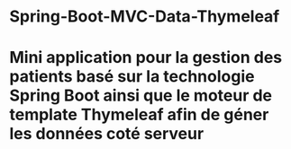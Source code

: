 # Spring-Boot-MVC-Data-Thymeleaf
# Mini application pour la gestion des patients basé sur la technologie Spring Boot ainsi que le moteur de template Thymeleaf afin de géner les données coté serveur
